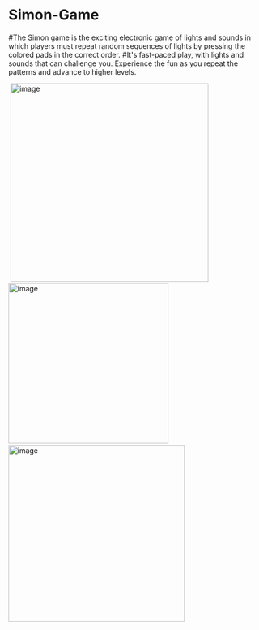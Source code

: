 # Simon-Game

#The Simon game is the exciting electronic game of lights and sounds in which players must repeat random sequences of lights by pressing the colored pads in the correct order. #It's fast-paced play, with lights and sounds that can challenge you. Experience the fun as you repeat the patterns and advance to higher levels.


<img>

<img width="391" alt="image" src="https://github.com/senthilkumar909542/Simon-Game/assets/56290175/d78ab750-f543-48c3-8d9c-82b9d10bb824">

</img>

<img>

<img width="316" alt="image" src="https://github.com/senthilkumar909542/Simon-Game/assets/56290175/607e9504-6c52-4c77-af8a-9a5b81507af3">

<img>


<img>

<img width="348" alt="image" src="https://github.com/senthilkumar909542/Simon-Game/assets/56290175/12b2848c-da1b-4ae0-a9fe-faa550a7b10e">

</img>

